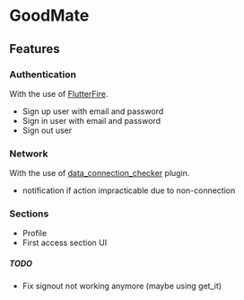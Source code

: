 # GoodMate

## Features
### Authentication
With the use of [FlutterFire](https://firebase.flutter.dev/).
- Sign up user with email and password
- Sign in user with email and password
- Sign out user

### Network
With the use of [data_connection_checker](https://pub.dev/packages/data_connection_checker) plugin.
- notification if action impracticable due to non-connection

### Sections
- Profile
- First access section UI

##### TODO
- Fix signout not working anymore (maybe using get_it)
